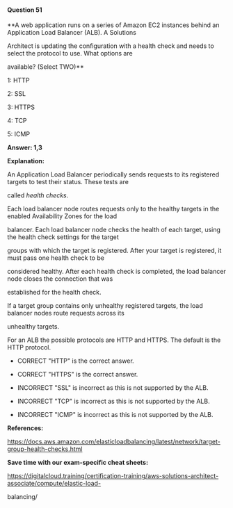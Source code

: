 #### Question  51


**A web application runs on a series of Amazon EC2 instances behind an Application Load Balancer (ALB). A Solutions

Architect is updating the configuration with a health check and needs to select the protocol to use. What options are

available? (Select TWO)**


1: HTTP


2: SSL


3: HTTPS


4: TCP


5: ICMP


**Answer: 1,3**


**Explanation:**


An Application Load Balancer periodically sends requests to its registered targets to test their status. These tests are

called _health checks_.


Each load balancer node routes requests only to the healthy targets in the enabled Availability Zones for the load

balancer. Each load balancer node checks the health of each target, using the health check settings for the target

groups with which the target is registered. After your target is registered, it must pass one health check to be

considered healthy. After each health check is completed, the load balancer node closes the connection that was

established for the health check.


If a target group contains only unhealthy registered targets, the load balancer nodes route requests across its

unhealthy targets.


For an ALB the possible protocols are HTTP and HTTPS. The default is the HTTP protocol.


- CORRECT "HTTP" is the correct answer.


- CORRECT "HTTPS" is the correct answer.


- INCORRECT "SSL" is incorrect as this is not supported by the ALB.


- INCORRECT "TCP" is incorrect as this is not supported by the ALB.


- INCORRECT "ICMP" is incorrect as this is not supported by the ALB.


**References:**


https://docs.aws.amazon.com/elasticloadbalancing/latest/network/target-group-health-checks.html


**Save time with our exam-specific cheat sheets:**


https://digitalcloud.training/certification-training/aws-solutions-architect-associate/compute/elastic-load-

balancing/

